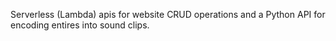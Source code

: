 Serverless (Lambda) apis for website CRUD operations and a Python API for encoding entires into sound clips.